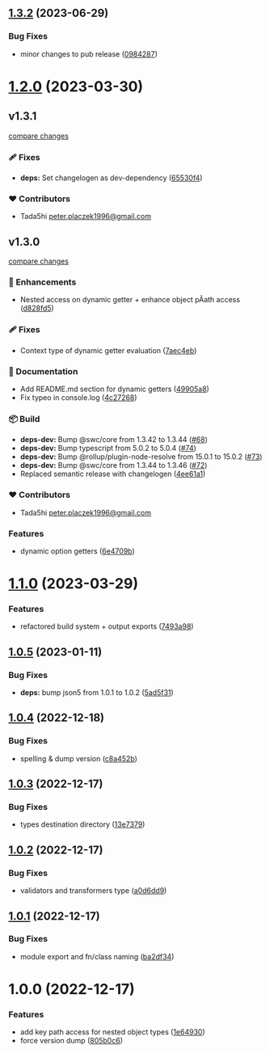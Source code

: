 ## [1.3.2](https://github.com/Tada5hi/continu/compare/v1.3.1...v1.3.2) (2023-06-29)


### Bug Fixes

* minor changes to pub release ([0984287](https://github.com/Tada5hi/continu/commit/098428747fa4a975b835cd5279b8e2b9f1a5b6e7))

# [1.2.0](https://github.com/Tada5hi/continu/compare/v1.1.0...v1.2.0) (2023-03-30)


## v1.3.1

[compare changes](https://github.com/Tada5hi/continu/compare/v1.3.0...v1.3.1)


### 🩹 Fixes

  - **deps:** Set changelogen as dev-dependency ([65530f4](https://github.com/Tada5hi/continu/commit/65530f4))

### ❤️  Contributors

- Tada5hi <peter.placzek1996@gmail.com>

## v1.3.0

[compare changes](https://github.com/Tada5hi/continu/compare/v1.2.0...v1.3.0)


### 🚀 Enhancements

  - Nested access on dynamic getter + enhance object pÃath access ([d828fd5](https://github.com/Tada5hi/continu/commit/d828fd5))

### 🩹 Fixes

  - Context type of dynamic getter evaluation ([7aec4eb](https://github.com/Tada5hi/continu/commit/7aec4eb))

### 📖 Documentation

  - Add README.md section for dynamic getters ([49905a8](https://github.com/Tada5hi/continu/commit/49905a8))
  - Fix typeo in console.log ([4c27268](https://github.com/Tada5hi/continu/commit/4c27268))

### 📦 Build

  - **deps-dev:** Bump @swc/core from 1.3.42 to 1.3.44 ([#68](https://github.com/Tada5hi/continu/pull/68))
  - **deps-dev:** Bump typescript from 5.0.2 to 5.0.4 ([#74](https://github.com/Tada5hi/continu/pull/74))
  - **deps-dev:** Bump @rollup/plugin-node-resolve from 15.0.1 to 15.0.2 ([#73](https://github.com/Tada5hi/continu/pull/73))
  - **deps-dev:** Bump @swc/core from 1.3.44 to 1.3.46 ([#72](https://github.com/Tada5hi/continu/pull/72))
  - Replaced semantic release with changelogen ([4ee61a1](https://github.com/Tada5hi/continu/commit/4ee61a1))

### ❤️  Contributors

- Tada5hi <peter.placzek1996@gmail.com>

### Features

* dynamic option getters ([6e4709b](https://github.com/Tada5hi/continu/commit/6e4709bfaa45b753bc2669ae69fb0ae4cb031a59))

# [1.1.0](https://github.com/Tada5hi/continu/compare/v1.0.5...v1.1.0) (2023-03-29)


### Features

* refactored build system + output exports ([7493a98](https://github.com/Tada5hi/continu/commit/7493a98bfd311477d003e3fa2c9c0ed20b2cda24))

## [1.0.5](https://github.com/Tada5hi/continu/compare/v1.0.4...v1.0.5) (2023-01-11)


### Bug Fixes

* **deps:** bump json5 from 1.0.1 to 1.0.2 ([5ad5f31](https://github.com/Tada5hi/continu/commit/5ad5f316d0f66c156d12a9fbb6f61466b6a0bf01))

## [1.0.4](https://github.com/Tada5hi/continu/compare/v1.0.3...v1.0.4) (2022-12-18)


### Bug Fixes

* spelling & dump version ([c8a452b](https://github.com/Tada5hi/continu/commit/c8a452be99a7d97f03c98cae837299878c7521ea))

## [1.0.3](https://github.com/Tada5hi/continu/compare/v1.0.2...v1.0.3) (2022-12-17)


### Bug Fixes

* types destination directory ([13e7379](https://github.com/Tada5hi/continu/commit/13e7379249fdb9aede4f11ce6f66abddefc5d17b))

## [1.0.2](https://github.com/Tada5hi/continu/compare/v1.0.1...v1.0.2) (2022-12-17)


### Bug Fixes

* validators and transformers type ([a0d6dd9](https://github.com/Tada5hi/continu/commit/a0d6dd993d8a77a81ccfbdb38c324fa088e5917d))

## [1.0.1](https://github.com/Tada5hi/continu/compare/v1.0.0...v1.0.1) (2022-12-17)


### Bug Fixes

* module export and fn/class naming ([ba2df34](https://github.com/Tada5hi/continu/commit/ba2df349603546cfba88ebd3974aa52ec84cc7b3))

# 1.0.0 (2022-12-17)


### Features

* add key path access for nested object types ([1e64930](https://github.com/Tada5hi/continu/commit/1e6493054001c6c6fec7e17ff0735edbffe402d0))
* force version dump ([805b0c6](https://github.com/Tada5hi/continu/commit/805b0c6b8a55dabd63f00e2020c8a39d4f3c4b0e))
